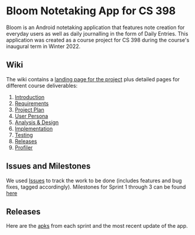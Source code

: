 # Bloom Notetaking App for CS 398
Bloom is an Android notetaking application that features note creation for everyday users as well as daily journalling in the form of Daily Entries. This application was created as a course project for CS 398 during the course's inaugural term in Winter 2022.

## Wiki
The wiki contains a [landing page for the project](https://git.uwaterloo.ca/a388shar/cs398-project/-/wikis/Home) plus detailed pages for different course deliverables:

1. [Introduction](https://git.uwaterloo.ca/a388shar/cs398-project/-/wikis/Home)
1. [Requirements](https://git.uwaterloo.ca/a388shar/cs398-project/-/wikis/Requirements)
1. [Project Plan](https://git.uwaterloo.ca/a388shar/cs398-project/-/wikis/Project-Plan)
1. [User Persona](https://git.uwaterloo.ca/a388shar/cs398-project/-/wikis/User-Persona)
1. [Analysis & Design](https://git.uwaterloo.ca/a388shar/cs398-project/-/wikis/Analysis-&-Design)
1. [Implementation](https://git.uwaterloo.ca/a388shar/cs398-project/-/wikis/Implementation)
1. [Testing](https://git.uwaterloo.ca/a388shar/cs398-project/-/wikis//Testing)
1. [Releases](https://git.uwaterloo.ca/a388shar/cs398-project/-/wikis/Releases)
1. [Profiler](https://git.uwaterloo.ca/a388shar/cs398-project/-/wikis/Profiler)

## Issues and Milestones
We used [Issues](https://git.uwaterloo.ca/a388shar/cs398-project/-/issues) to track the work to be done (includes features and bug fixes, tagged accordingly). Milestones for Sprint 1 through 3 can be found [here](https://git.uwaterloo.ca/a388shar/cs398-project/-/milestones)

## Releases
Here are the [apks](https://git.uwaterloo.ca/a388shar/cs398-project/-/wikis/Releases) from each sprint and the most recent update of the app.
